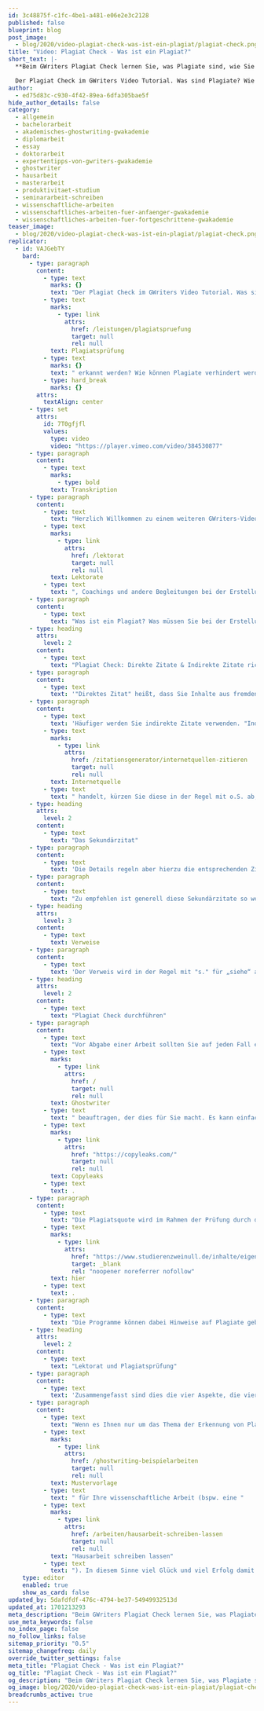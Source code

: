 ```yaml
---
id: 3c48875f-c1fc-4be1-a481-e06e2e3c2128
published: false
blueprint: blog
post_image:
  - blog/2020/video-plagiat-check-was-ist-ein-plagiat/plagiat-check.png
title: "Video: Plagiat Check - Was ist ein Plagiat?"
short_text: |-
  **Beim GWriters Plagiat Check lernen Sie, was Plagiate sind, wie Sie diese erkennen und vermeiden können. Jetzt mit unseren Profi-Tipps zum Abschluss!**

  Der Plagiat Check im GWriters Video Tutorial. Was sind Plagiate? Wie können Plagiate mit einer Plagiatsprüfung erkannt werden? Wie können Plagiate verhindert werden und fremdes Gedankengut in Ihrer Wissenschaftlichen Arbeit kenntlich gemacht werden? Auf diese Themen gehen wir in unserem neuesten Video für Sie ein. Lernen Sie in unserem Plagiat Check wie Sie Ihre wissenschaftliche Arbeit auf ein akademisches Niveau bringen...
author:
  - ed75d83c-c930-4f42-89ea-6dfa305bae5f
hide_author_details: false
category:
  - allgemein
  - bachelorarbeit
  - akademisches-ghostwriting-gwakademie
  - diplomarbeit
  - essay
  - doktorarbeit
  - expertentipps-von-gwriters-gwakademie
  - ghostwriter
  - hausarbeit
  - masterarbeit
  - produktivitaet-studium
  - seminararbeit-schreiben
  - wissenschaftliche-arbeiten
  - wissenschaftliches-arbeiten-fuer-anfaenger-gwakademie
  - wissenschaftliches-arbeiten-fuer-fortgeschrittene-gwakademie
teaser_image:
  - blog/2020/video-plagiat-check-was-ist-ein-plagiat/plagiat-check.png
replicator:
  - id: VAJGebTY
    bard:
      - type: paragraph
        content:
          - type: text
            marks: {}
            text: "Der Plagiat Check im GWriters Video Tutorial. Was sind Plagiate? Wie können Plagiate mit einer"
          - type: text
            marks:
              - type: link
                attrs:
                  href: /leistungen/plagiatspruefung
                  target: null
                  rel: null
            text: Plagiatsprüfung
          - type: text
            marks: {}
            text: " erkannt werden? Wie können Plagiate verhindert werden und fremdes Gedankengut in Ihrer Wissenschaftlichen Arbeit kenntlich gemacht werden? Auf diese Themen gehen wir in unserem neuesten Video für Sie ein. Lernen Sie in unserem Plagiat Check wie Sie Ihre wissenschaftliche Arbeit auf ein akademisches Niveau bringen."
          - type: hard_break
            marks: {}
        attrs:
          textAlign: center
      - type: set
        attrs:
          id: 7T0gfjfl
          values:
            type: video
            video: "https://player.vimeo.com/video/384530877"
      - type: paragraph
        content:
          - type: text
            marks:
              - type: bold
            text: Transkription
      - type: paragraph
        content:
          - type: text
            text: "Herzlich Willkommen zu einem weiteren GWriters-Videotutorial. GWriters ist eine akademische Agentur, die sich auf Texterstellungen,"
          - type: text
            marks:
              - type: link
                attrs:
                  href: /lektorat
                  target: null
                  rel: null
            text: Lektorate
          - type: text
            text: ", Coachings und andere Begleitungen bei der Erstellung wissenschaftlicher Arbeiten, spezialisiert hat. Heute möchten wir Ihnen ein neues Thema nahebringen, ein Thema was auch sehr, sehr aktuell ist und auch immer wieder durch die Medien geht, nämlich das Thema, Plagiat. Plagiat Check: was ist ein Plagiat? Und ich möchte Ihnen gerne zeigen, wie Sie in Ihren Texten und bei der Erstellung Ihrer Texte Plagiate verhindern können."
      - type: paragraph
        content:
          - type: text
            text: "Was ist ein Plagiat? Was müssen Sie bei der Erstellung, Ihrer wissenschaftlichen Arbeit beachten? Der Grundsatz ist, dass fremdes Gedankengut was Sie in Ihrer Arbeit verwenden, dass Sie das kenntlich machen müssen. Ganz einfach formuliert, wenn Sie fremdes Gedankengut in Ihrer wissenschaftlichen Arbeit verwenden, was ja ganz normal ist und ganz selbstverständlich ist und Sie dieses nicht kenntlich machen, dann handelt es sich um ein Plagiat. Wie können Sie das verhindern? Wie können Sie fremdes Gedankengut in Ihrer wissenschaftlichen Arbeit kenntlich machen? Es gibt insgesamt drei Möglichkeiten: Das direkte Zitat, das indirekte Zitat, das Sekundärzitat und dann noch eine weitere, seltenere vierte Möglichkeit, den sogenannten Verweis."
      - type: heading
        attrs:
          level: 2
        content:
          - type: text
            text: "Plagiat Check: Direkte Zitate & Indirekte Zitate richtig kennzeichnen"
      - type: paragraph
        content:
          - type: text
            text: '"Direktes Zitat" heißt, dass Sie Inhalte aus fremden Quellen wörtlich wiedergeben. Diese setzen Sie in die berühmten Anführungszeichen und geben danach an, wo Sie dieses wörtliche Zitat entnommen haben. So genau und so konkret wie möglich. In der Regel wird ein direktes Zitat mit Autor, mit Herkunftsangabe, mit Jahresangabe und mit Seitenzahl versehen. Wenn Sie das getan haben, dann sind Sie auf der sicheren Seite und wissen, ein Plagiatsvorwurf kann Ihnen hier nicht ins Haus stehen. Sie sollten bedenken, dass Sie direkte Zitate am besten so wenig wie möglich in Ihrer wissenschaftlichen Arbeit verwenden, denn es geht ja in einer wissenschaftlichen Arbeit nicht darum, dass Sie einfach fremdes Gedankengut wiedergeben. Sondern es geht darum, dass Sie dieses kritisch reflektieren. Deswegen sollten Sie direkte Zitate so sparsam wie möglich verwenden und wirklich nur dort verwenden, wo sie unbedingt notwendig sind.'
      - type: paragraph
        content:
          - type: text
            text: 'Häufiger werden Sie indirekte Zitate verwenden. "Indirektes Zitat" heißt, Sie setzen sich mit einer fremden Quelle auseinander, diskutieren diese, reflektieren diese und bilden daraus Ihre eigene Meinung. Auf dieser Basis verwenden Sie indirekte Zitate, um zu dieser Reflektion zu kommen. Sie kennzeichnen indirekte Zitate je nach Zitierstil, klassischerweise mit einem "vgl.", dies steht für „vergleiche“. Und dann auch wieder Name des Autors, in der Regel, Herkunftsangabe, Jahr und Seitenzahl. Je nach Art der Quelle, kann das natürlich unterschiedlich sein, was auch für das direkte Zitat gilt, wenn es sich beispielsweise um eine'
          - type: text
            marks:
              - type: link
                attrs:
                  href: /zitationsgenerator/internetquellen-zitieren
                  target: null
                  rel: null
            text: Internetquelle
          - type: text
            text: " handelt, kürzen Sie diese in der Regel mit o.S. ab, was für „ohne Seitenangabe“ steht, denn hier haben Sie ja keine Seitenangabe."
      - type: heading
        attrs:
          level: 2
        content:
          - type: text
            text: "Das Sekundärzitat"
      - type: paragraph
        content:
          - type: text
            text: 'Die Details regeln aber hierzu die entsprechenden Zitierrichtlinien, entweder allgemeiner Art und Weise oder von Ihrer Hochschule. Das Sekundärzitat, ist ein Zitat im Zitat. Das heißt, Sie haben eine Quelle, in dieser Quelle wird ein Zitat verwendet und in diesem Zitat wird auf einen anderen Autor hingewiesen. Das können Sie auch so übernehmen, in Ihrer wissenschaftlichen Arbeit. Das heißt, Sie zitieren dann einen anderen Autor in einem anderen Zitat. In der Regel wird man hier dann schreiben: "Vergleiche Autor XY, zitiert in:" und dann die Quelle, aus der dieser Autor zitiert wurde.'
      - type: paragraph
        content:
          - type: text
            text: "Zu empfehlen ist generell diese Sekundärzitate so wenig wie möglich zu verwenden. Greifen Sie hier an dieser Stelle am besten immer auf die Originalzitate zurück. Das heißt, machen Sie sich die Mühe, wenn Sie einen Text gefunden haben, wo Sie ein gutes Sekundärzitat finden, dann die Originalquelle herauszusuchen und auch diese Originalquelle zu lesen, denn oftmals steckt ja auch im Sekundärzitat selber schon eine gewisse Interpretation des anderen, wiedergebenden Autors dahinter. Oder, Sie finden vielleicht sogar in der Originalquelle noch ergänzende Information. Deswegen, auf jeden Fall zu empfehlen, hier immer die Originalquelle zu verwenden."
      - type: heading
        attrs:
          level: 3
        content:
          - type: text
            text: Verweise
      - type: paragraph
        content:
          - type: text
            text: 'Der Verweis wird in der Regel mit "s." für „siehe“ abgekürzt und hier können Sie weiterführende Quellen verwenden. Oftmals sind das auch nur ganze Bücher oder ganze Papers, die dann verwendet werden. Das heißt, hier nennen Sie einfach dann den Namen und das Jahr. Ohne Seitenzahl, weil Sie verweisen ja auf ein gesamtes Werk. Das werden Sie nicht machen, wenn Sie jetzt eine bestimmte Aussage belegen möchten, sondern wenn Sie einfach zeigen möchten, dass diese Thematik, die Sie diskutiert haben noch in anderen Quellen, in anderen Wörtern, in anderen Büchern verwendet wurde.'
      - type: heading
        attrs:
          level: 2
        content:
          - type: text
            text: "Plagiat Check durchführen"
      - type: paragraph
        content:
          - type: text
            text: "Vor Abgabe einer Arbeit sollten Sie auf jeden Fall eine Plagiatsprüfung vornehmen oder einen akademischen"
          - type: text
            marks:
              - type: link
                attrs:
                  href: /
                  target: null
                  rel: null
            text: Ghostwriter
          - type: text
            text: " beauftragen, der dies für Sie macht. Es kann einfach geschehen, dass man – auch unabsichtlich – Textstellen nicht vollständig paraphrasiert. Hierzu existieren verschiedene Programme. Die meisten professionellen Programme sind kostenpflichtig, d.h. entweder es gibt ein Abomodell oder Sie können aber auch einzelne Prüfungen kaufen. Ein bekanntes und anerkanntes Programm ist z.B. "
          - type: text
            marks:
              - type: link
                attrs:
                  href: "https://copyleaks.com/"
                  target: null
                  rel: null
            text: Copyleaks
          - type: text
            text: .
      - type: paragraph
        content:
          - type: text
            text: "Die Plagiatsquote wird im Rahmen der Prüfung durch das Tool berechnet. Sie sollte nicht höher als bei 6-8 Prozent liegen, Jura-Texte haben im Regelfall eine etwas höhere Quote. Besonders kritische Textstellen werden rot markiert. Diese sollten Sie sich auf jeden Fall ansehen. Sie können sich das Ergebnis als PDF ausgeben lassen und können auch durch Klick auf die markierten Textstellen („Match“) direkt auf die gefundene Primär- bzw. Sekundärquelle verlinken. Im englischsprachigen Kontext ist Copyleaks ebenfalls prominent im Einsatz,\_da dies auch zuverlässig Eigenplagiaten erkennt. Nähere Informationen zu Eigenplagiaten finden Sie "
          - type: text
            marks:
              - type: link
                attrs:
                  href: "https://www.studierenzweinull.de/inhalte/eigenplagiate-und-selbstzitate/index.html"
                  target: _blank
                  rel: "noopener noreferrer nofollow"
            text: hier
          - type: text
            text: .
      - type: paragraph
        content:
          - type: text
            text: "Die Programme können dabei Hinweise auf Plagiate geben und sind hierfür nützlich, allerdings sollte man sich auch nicht „blind“ auf die Ergebnisse verlassen, sondern insbesondere die „roten“ Markierungen manuell kritisch prüfen. Um hier einen fachlichen Blick zu erhalten, können Sie auch gerne die Leistungen eines akademischen Ghostwriters in Anspruch nehmen."
      - type: heading
        attrs:
          level: 2
        content:
          - type: text
            text: "Lektorat und Plagiatsprüfung"
      - type: paragraph
        content:
          - type: text
            text: 'Zusammengefasst sind dies die vier Aspekte, die vier generellen Möglichkeiten, die es gibt und die Sie berücksichtigen sollten. Wie Sie zitieren. Letztlich, hängt immer davon ab, welche Formatvorgaben Ihnen Ihre Hochschule gibt. Ganz wichtig, nochmal zum Schluss der Hinweis: Jede, auch nicht wörtliche Wiedergabe, von irgendwelchen Aussagen, es muss also nicht mal eine wörtliche Ausgabe oder eine wörtliche Aussage sein, ohne Kennzeichnung ist ein Plagiat. Wenn Sie sich am Ende Ihrer wissenschaftlichen Arbeit jetzt nicht ganz sicher sind und sich fragen: "Habe ich alles richtig zitiert? Habe ich alle Quellen richtig angegeben? Habe ich richtig zitiert, also, richtig die Quellen genannt?", dann gibt es mehrere Möglichkeiten. Auf der einen Seite können Sie sich eines professionellen Lektorats bedienen, wie es beispielsweise GWriters auch für Sie anbietet.'
      - type: paragraph
        content:
          - type: text
            text: "Wenn es Ihnen nur um das Thema der Erkennung von Plagiaten geht, können Sie auch auf eine Plagiatssoftware zurückgreifen. Diese Plagiatssoftware gibt es kostenlos oder kostenpflichtig. Dort können Sie den Text hochladen. Das sind in der Regel Onlineanwendungen und diese zeigen Ihnen dann in verschiedenen Abstufungen, wo es eventuell Plagiatsmöglichkeiten gibt, die Sie dann gezielt nochmal in Ihrem eigenen Text prüfen können. Soviel zum Thema Plagiat.Wenn Sie hier Hilfe und Unterstützung brauchen, sei es jetzt wie erwähnt bei der finalen Prüfung Ihres Textes, beim Lektorat Ihres Textes, steht Ihnen gerne GWriters zur Verfügung oder auch generell bei der Erstellung einer"
          - type: text
            marks:
              - type: link
                attrs:
                  href: /ghostwriting-beispielarbeiten
                  target: null
                  rel: null
            text: Mustervorlage
          - type: text
            text: " für Ihre wissenschaftliche Arbeit (bspw. eine "
          - type: text
            marks:
              - type: link
                attrs:
                  href: /arbeiten/hausarbeit-schreiben-lassen
                  target: null
                  rel: null
            text: "Hausarbeit schreiben lassen"
          - type: text
            text: "). In diesem Sinne viel Glück und viel Erfolg damit."
    type: editor
    enabled: true
    show_as_card: false
updated_by: 5dafdfdf-476c-4794-be37-54949932513d
updated_at: 1701213293
meta_description: "Beim GWriters Plagiat Check lernen Sie, was Plagiate sind, wie Sie diese erkennen und vermeiden können. Jetzt mit unseren Profi-Tipps zum Abschluss!"
use_meta_keywords: false
no_index_page: false
no_follow_links: false
sitemap_priority: "0.5"
sitemap_changefreq: daily
override_twitter_settings: false
meta_title: "Plagiat Check - Was ist ein Plagiat?"
og_title: "Plagiat Check - Was ist ein Plagiat?"
og_description: "Beim GWriters Plagiat Check lernen Sie, was Plagiate sind, wie Sie diese erkennen und vermeiden können. Jetzt mit unseren Profi-Tipps zum Abschluss!"
og_image: blog/2020/video-plagiat-check-was-ist-ein-plagiat/plagiat-check.png
breadcrumbs_active: true
---
```

